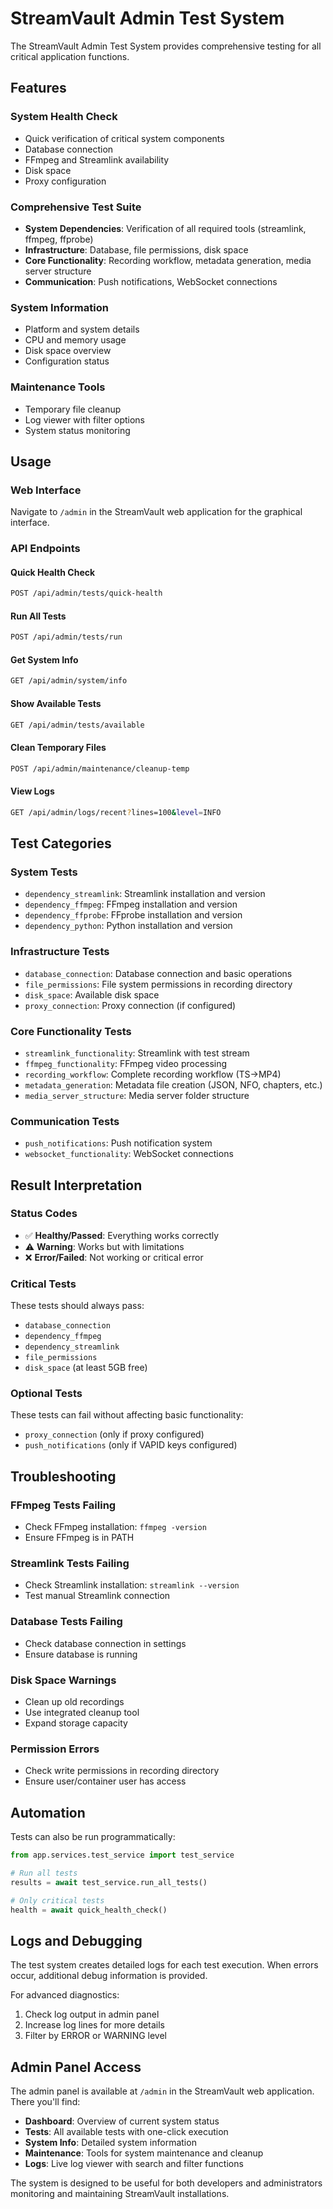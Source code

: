 # StreamVault Admin Test System

The StreamVault Admin Test System provides comprehensive testing for all critical application functions.

## Features

### System Health Check
- Quick verification of critical system components
- Database connection
- FFmpeg and Streamlink availability  
- Disk space
- Proxy configuration

### Comprehensive Test Suite
- **System Dependencies**: Verification of all required tools (streamlink, ffmpeg, ffprobe)
- **Infrastructure**: Database, file permissions, disk space
- **Core Functionality**: Recording workflow, metadata generation, media server structure
- **Communication**: Push notifications, WebSocket connections

### System Information
- Platform and system details
- CPU and memory usage
- Disk space overview
- Configuration status

### Maintenance Tools
- Temporary file cleanup
- Log viewer with filter options
- System status monitoring

## Usage

### Web Interface
Navigate to `/admin` in the StreamVault web application for the graphical interface.

### API Endpoints

#### Quick Health Check
```bash
POST /api/admin/tests/quick-health
```

#### Run All Tests
```bash
POST /api/admin/tests/run
```

#### Get System Info
```bash
GET /api/admin/system/info
```

#### Show Available Tests
```bash
GET /api/admin/tests/available
```

#### Clean Temporary Files
```bash
POST /api/admin/maintenance/cleanup-temp
```

#### View Logs
```bash
GET /api/admin/logs/recent?lines=100&level=INFO
```

## Test Categories

### System Tests
- `dependency_streamlink`: Streamlink installation and version
- `dependency_ffmpeg`: FFmpeg installation and version
- `dependency_ffprobe`: FFprobe installation and version
- `dependency_python`: Python installation and version

### Infrastructure Tests
- `database_connection`: Database connection and basic operations
- `file_permissions`: File system permissions in recording directory
- `disk_space`: Available disk space
- `proxy_connection`: Proxy connection (if configured)

### Core Functionality Tests
- `streamlink_functionality`: Streamlink with test stream
- `ffmpeg_functionality`: FFmpeg video processing
- `recording_workflow`: Complete recording workflow (TS→MP4)
- `metadata_generation`: Metadata file creation (JSON, NFO, chapters, etc.)
- `media_server_structure`: Media server folder structure

### Communication Tests
- `push_notifications`: Push notification system
- `websocket_functionality`: WebSocket connections

## Result Interpretation

### Status Codes
- ✅ **Healthy/Passed**: Everything works correctly
- ⚠️ **Warning**: Works but with limitations
- ❌ **Error/Failed**: Not working or critical error

### Critical Tests
These tests should always pass:
- `database_connection`
- `dependency_ffmpeg`
- `dependency_streamlink`
- `file_permissions`
- `disk_space` (at least 5GB free)

### Optional Tests
These tests can fail without affecting basic functionality:
- `proxy_connection` (only if proxy configured)
- `push_notifications` (only if VAPID keys configured)

## Troubleshooting

### FFmpeg Tests Failing
- Check FFmpeg installation: `ffmpeg -version`
- Ensure FFmpeg is in PATH

### Streamlink Tests Failing
- Check Streamlink installation: `streamlink --version`
- Test manual Streamlink connection

### Database Tests Failing
- Check database connection in settings
- Ensure database is running

### Disk Space Warnings
- Clean up old recordings
- Use integrated cleanup tool
- Expand storage capacity

### Permission Errors
- Check write permissions in recording directory
- Ensure user/container user has access

## Automation

Tests can also be run programmatically:

```python
from app.services.test_service import test_service

# Run all tests
results = await test_service.run_all_tests()

# Only critical tests
health = await quick_health_check()
```

## Logs and Debugging

The test system creates detailed logs for each test execution. When errors occur, additional debug information is provided.

For advanced diagnostics:
1. Check log output in admin panel
2. Increase log lines for more details
3. Filter by ERROR or WARNING level

## Admin Panel Access

The admin panel is available at `/admin` in the StreamVault web application. There you'll find:

- **Dashboard**: Overview of current system status
- **Tests**: All available tests with one-click execution
- **System Info**: Detailed system information
- **Maintenance**: Tools for system maintenance and cleanup
- **Logs**: Live log viewer with search and filter functions

The system is designed to be useful for both developers and administrators monitoring and maintaining StreamVault installations.
